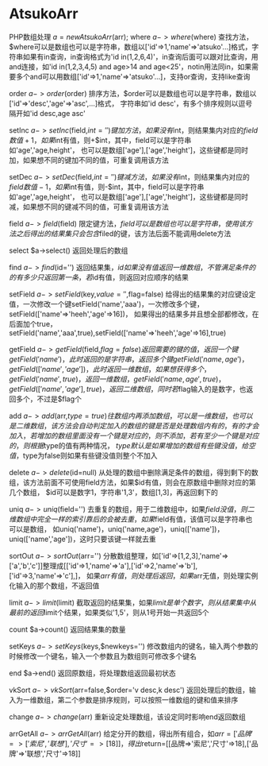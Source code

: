 # AtsukoArr
PHP数组处理
$a=new AtsukoArr($arr);
where
$a->where($where)
查找方法，$where可以是数组也可以是字符串，数组以['id'=>1,'name'=>'atsuko'...]格式，字符串如果有in查询，in查询格式为'id in(1,2,6,4)'，in查询后面可以跟对比查询，用and连接，如'id in(1,2,3,4,5) and age>14 and age<25'，notin用法同in，如果需要多个and可以用数组['id'=>1,'name'=>'atsuko'...]，支持or查询，支持like查询

order
$a->order($order)
排序方法，$order可以是数组也可以是字符串，数组以['id'=>'desc','age'=>'asc',...]格式，
字符串如'id desc'，有多个排序规则以逗号隔开如'id desc,age asc'

setInc
$a->setInc($field,$int='')
键加方法，如果没有$int，则结果集内对应的$field数值+1，如果$int有值，则+$int，其中，field可以是字符串如'age','age,height'，
也可以是数组['age'],['age','height']，这些键都是同时加，如果想不同的键加不同的值，可重复调用该方法

setDec
$a->setDec($field,$int='')
键减方法，如果没有$int，则结果集内对应的$field数值-1，如果$int有值，则-$int，其中，field可以是字符串如'age','age,height'，
也可以是数组['age'],['age','height']，这些键都是同时减，如果想不同的键减不同的值，可重复调用该方法

field
$a->field($field)
限定键方法，$field可以是数组也可以是字符串，使用该方法之后得出的结果集只会包含$filed的键，该方法后面不能调用delete方法

select
$a->select()
返回处理后的数组

find
$a->find($id='')
返回结果集，$id如果没有值返回一维数组，不管满足条件的的有多少只返回第一条，若$id有值，则返回对应顺序的结果

setField
$a->setField($key,$value='',$flag=false)
给得出的结果集的对应键设定值，一次修改一个键setField('name','aaa')，一次修改多个键，setField(['name'=>'heeh','age'=>16])，
如果得出的结果多并且想全部都修改，在后面加个true，setField('name','aaa',true),setField(['name'=>'heeh','age'=>16],true)

getField
$a->getField($field,$flag=false)
返回需要的键的值，返回一个键getField('name')，此时返回的是字符串，返回多个键getField('name,age')，getField(['name','age'])，
此时返回一维数组，如果想获得多个，getField('name',true)，返回一维数组，getField('name,age',true)，getField(['name','age'],true)，
返回二维数组，同时若$flag输入的是数字，也返回多个，不过是$flag个

add
$a->add($arr,$type=true)
往数组内再添加数组，可以是一维数组，也可以是二维数组，该方法会自动判定加入的数组的键是否是处理数组内有的，有的才会加入，
若增加的数组里面没有一个键是对应的，则不添加，若有至少一个键是对应的，则根据$type的值有两种情况，
$type默认是如果增加的数组有些键没值，给空值，$type为false则如果有些键没值则整个不加入

delete
$a->delete($id=null)
从处理的数组中删除满足条件的数组，得到剩下的数组，该方法前面不可使用field方法，如果$id有值，则会在原数组中删除对应的第几个数组，
$id可以是数字1，字符串'1,3'，数组[1,3]，再返回剩下的

uniq
$a->uniq($field='')
去重复的数组，用于二维数组中，如果$field没值，则二维数组中完全一样的索引靠后的会被去重，如果$field有值，该值可以是字符串也可以是数组，
如uniq('name')，uniq('name,age')，uniq(['name'])，uniq(['name','age'])，这时只要该键一样就去重

sortOut
$a->sortOut($arr='')
分散数组整理，如['id'=>[1,2,3],'name'=>['a','b','c']]整理成[['id'=>1,'name'=>'a'],['id'=>2,'name'=>'b'],['id'=>3,'name'=>'c'],]，
如果$arr有值，则处理后返回，如果$arr无值，则处理实例化输入的那个数组，不返回值

limit
$a->limit($limit)
截取返回的结果集，如果$limit是单个数字，则从结果集中从最前的返回$limit个结果，如果类似'1,5'，则从1号开始一共返回5个

count
$a->count()
返回结果集的数量

setKeys
$a->setKeys($keys,$newkeys='')
修改数组内的键名，输入两个参数的时候修改一个键名，输入一个参数且为数组则可修改多个键名

end
$a->end()
返回原数组，将处理数组返回最初状态

vkSort
$a->vkSort($arr=false,$order='v desc,k desc')
返回处理后的数组，输入为一维数组，第二个参数是排序规则，可以按照一维数组的键和值来排序

change
$a->change($arr)
重新设定处理数组，该设定同时影响end返回数组

arrGetAll
$a->arrGetAll($arr)
给定分开的数组，得出所有组合，如$arr=['品牌'=>['索尼','联想'],'尺寸'=>[18]]，得出$return=[[品牌=>'索尼','尺寸'=>18],['品牌'=>'联想','尺寸'=>18]]